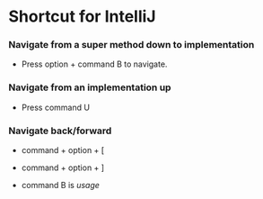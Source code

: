# Shortcut for IntelliJ

### Navigate from a super method down to implementation
- Press option + command B to navigate.


### Navigate from an implementation up 
- Press command U

### Navigate back/forward
- command + option + [
- command + option + ]



- command B is *usage*

